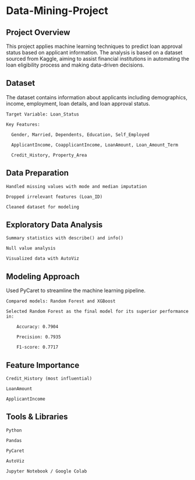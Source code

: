 # Data-Mining-Project

## Project Overview

This project applies machine learning techniques to predict loan approval status based on applicant information. The analysis is based on a dataset sourced from Kaggle, aiming to assist financial institutions in automating the loan eligibility process and making data-driven decisions.

## Dataset

The dataset contains information about applicants including demographics, income, employment, loan details, and loan approval status.

    Target Variable: Loan_Status

    Key Features:

      Gender, Married, Dependents, Education, Self_Employed

      ApplicantIncome, CoapplicantIncome, LoanAmount, Loan_Amount_Term

      Credit_History, Property_Area

## Data Preparation

    Handled missing values with mode and median imputation

    Dropped irrelevant features (Loan_ID)

    Cleaned dataset for modeling

## Exploratory Data Analysis

    Summary statistics with describe() and info()

    Null value analysis

    Visualized data with AutoViz

## Modeling Approach

Used PyCaret to streamline the machine learning pipeline.

    Compared models: Random Forest and XGBoost

    Selected Random Forest as the final model for its superior performance in:

        Accuracy: 0.7904

        Precision: 0.7935

        F1-score: 0.7717

## Feature Importance

    Credit_History (most influential)

    LoanAmount

    ApplicantIncome

## Tools & Libraries

    Python

    Pandas

    PyCaret

    AutoViz

    Jupyter Notebook / Google Colab
